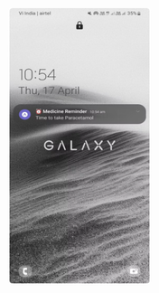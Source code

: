 
![image alt](https://github.com/Snehith18226/Medicine_Reminder/blob/49f643adc708cff9dcbd190e9d66cd5101ef7dde/screenshots/Picture1.png)
